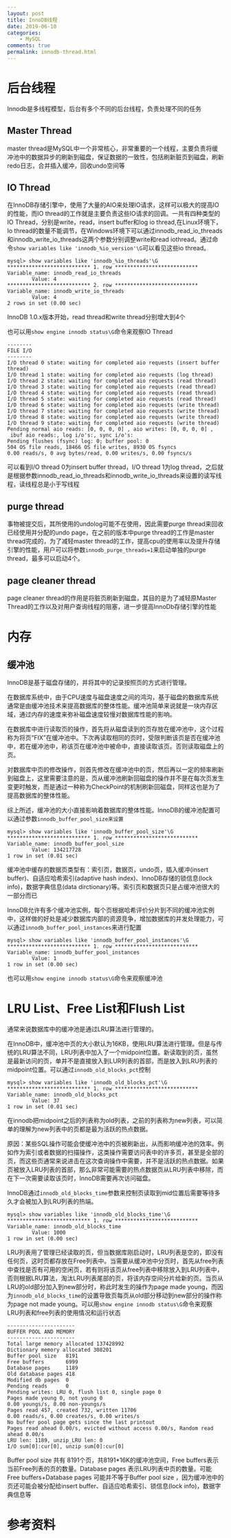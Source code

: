 ```yaml
---
layout: post
title: InnoDB线程
date: 2019-06-10
categories:
    - MySQL
comments: true
permalink: innodb-thread.html
---
```


# 后台线程

Innodb是多线程模型，后台有多个不同的后台线程，负责处理不同的任务

## Master Thread

master thread是MySQL中一个非常核心，非常重要的一个线程，主要负责将缓冲池中的数据异步的刷新到磁盘，保证数据的一致性，包括刷新脏页到磁盘，刷新redo日志，合并插入缓冲，回收undo空间等

## IO Thread

在InnoDB存储引擎中，使用了大量的AIO来处理IO请求，这样可以极大的提高IO的性能，而IO
 thread的工作就是主要负责这些IO请求的回调。一共有四种类型的IO Thread，分别是write，read，insert 
buffer和log io thread,在Linux环境下，Io thread的数量不能调节，在Windows环境下可以通过innodb_read_io_threads和innodb_write_io_threads这两个参数分别调整write和read iothread。通过命令`show variables like 'innodb_%io_version'\G`可以看见这些io thread。

```
mysql> show variables like 'innodb_%io_threads'\G
*************************** 1. row ***************************
Variable_name: innodb_read_io_threads
        Value: 4
*************************** 2. row ***************************
Variable_name: innodb_write_io_threads
        Value: 4
2 rows in set (0.00 sec)
```

InnoDB 1.0.x版本开始，read thread和write thread分别增大到4个

也可以用`show engine innodb status\G`命令来观察IO Thread

```
--------
FILE I/O
--------
I/O thread 0 state: waiting for completed aio requests (insert buffer thread)
I/O thread 1 state: waiting for completed aio requests (log thread)
I/O thread 2 state: waiting for completed aio requests (read thread)
I/O thread 3 state: waiting for completed aio requests (read thread)
I/O thread 4 state: waiting for completed aio requests (read thread)
I/O thread 5 state: waiting for completed aio requests (read thread)
I/O thread 6 state: waiting for completed aio requests (write thread)
I/O thread 7 state: waiting for completed aio requests (write thread)
I/O thread 8 state: waiting for completed aio requests (write thread)
I/O thread 9 state: waiting for completed aio requests (write thread)
Pending normal aio reads: [0, 0, 0, 0] , aio writes: [0, 0, 0, 0] ,
 ibuf aio reads:, log i/o's:, sync i/o's:
Pending flushes (fsync) log: 0; buffer pool: 0
504 OS file reads, 18466 OS file writes, 8930 OS fsyncs
0.00 reads/s, 0 avg bytes/read, 0.00 writes/s, 0.00 fsyncs/s
```

可以看到I/O thread 0为insert buffer thread，I/O thread 1为log thread，之后就是根据参数innodb_read_io_threads和innodb_write_io_threads来设置的读写线程，读线程总是小于写线程

## purge thread 

事物被提交后，其所使用的undolog可能不在使用，因此需要purge thread来回收已经使用并分配的undo 
page，在之前的版本中purge thread的工作是master thread完成的，为了减轻master 
thread的工作，提高cpu的使用率以及提升存储引擎的性能，用户可以将参数`innodb_purge_threads=1`来启动单独的purge thread，最多可以启动4个。

## page cleaner thread    

 page cleaner thread的作用是将脏页刷新到磁盘，其目的是为了减轻原Master Thread的工作以及对用户查询线程的阻塞，进一步提高InnoDb存储引擎的性能

# 内存

## 缓冲池

InnoDB是基于磁盘存储的，并将其中的记录按照页的方式进行管理。

在数据库系统中，由于CPU速度与磁盘速度之间的鸿沟，基于磁盘的数据库系统通常是由缓冲池技术来提高数据库的整体性能。缓冲池简单来说就是一块内存区域，通过内存的速度来弥补磁盘速度较慢对数据库性能的影响。

在数据库中进行读取页的操作，首先将从磁盘读到的页存放在缓冲池中，这个过程称为将页“FIX”在缓冲池中。下次再读取相同的页时，受限判断该页是否在缓冲池中，若在缓冲池中，称该页在缓冲池中被命中，直接读取该页。否则读取磁盘上的页。

对数据库中页的修改操作，则首先修改在缓冲池中的页，然后再以一定的频率刷新到磁盘上，这里需要注意的是，页从缓冲池刷新回磁盘的操作并不是在每次页发生变更时触发，而是通过一种称为CheckPoint的机制刷新回磁盘，同样这也是为了提高数据库的整体性能。

综上所述，缓冲池的大小直接影响着数据库的整体性能。InnoDB的缓冲池配置可以通过参数`innodb_buffer_pool_size来设置`

```
mysql> show variables like 'innodb_buffer_pool_size'\G
*************************** 1. row ***************************
Variable_name: innodb_buffer_pool_size
        Value: 134217728
1 row in set (0.01 sec)
```

 缓冲池中缓存的数据页类型有：索引页，数据页，undo页，插入缓冲(insert buffer)、自适应哈希索引(adaptive hash index)、InnoDB存储的锁信息(lock info)，数据字典信息(data dirctionary)等。索引页和数据页只是占缓冲池很大的一部分而已

InnoDB允许有多个缓冲池实例，每个页根据哈希评价分片到不同的缓冲池实例中，这样做的好处是减少数据库内部的资源竞争，增加数据库的并发处理能力，可以通过`innodb_buffer_pool_instances`来进行配置

```
mysql> show variables like 'innodb_buffer_pool_instances'\G
*************************** 1. row ***************************
Variable_name: innodb_buffer_pool_instances
        Value: 1
1 row in set (0.00 sec)
```

也可以用`show engine innodb status\G`命令来观察缓冲池

# LRU List、Free List和Flush List

通常来说数据库中的缓冲池是通过LRU算法进行管理的。

在InnoDB中，缓冲池中页的大小默认为16KB，使用LRU算法进行管理。但是与传统的LRU算法不同，LRU列表中加入了一个midpoint位置。新读取到的页，虽然是最新访问的页，单并不是直接放入到LUR列表的首部，而是放入到LRU列表的midpoint位置。可以通过`innodb_old_blocks_pct`控制

```
mysql> show variables like 'innodb_old_blocks_pct'\G
*************************** 1. row ***************************
Variable_name: innodb_old_blocks_pct
        Value: 37
1 row in set (0.01 sec)
```

在innodb把midpoint之后的列表称为old列表，之前的列表称为new列表，可以简单的理解为new列表中的页都是最为活跃的热点数据。

原因：某些SQL操作可能会使缓冲池中的页被刷新出，从而影响缓冲池的效率。例如作为索引或者数据的扫描操作，这类操作需要访问表中的许多页，甚至是全部的页，而这些页通常来说进击在这次查询操作中需要，并不是活跃的热点数据。如果页被放入LRU列表的首部，那么非常可能需要的热点数据页从LRU列表中移除，而在下一次需要读取该页时，InnoDB需要再次访问磁盘。

InnoDB通过`innodb_old_blocks_time`参数来控制页读取到mid位置后需要等待多久才会被加入到LRU列表的热端。

```
mysql> show variables like 'innodb_old_blocks_time'\G
*************************** 1. row ***************************
Variable_name: innodb_old_blocks_time
        Value: 1000
1 row in set (0.00 sec)
```

LRU列表用了管理已经读取的页，但当数据库刚启动时，LRU列表是空的，即没有任何页，这时页都存放在Free列表中。当需要从缓冲池中分页时，首先从free列表中查找是否有可用的空闲页，若有则将该页从free列表中移除放入到LRU列表中，否则根据LRU算法，淘汰LRU列表尾部的页，将该内存空间分片给新的页。当页从LRU的old部分加入到new部分时，称此时发生的操作为page made young，而因为`innodb_old_blocks_time`的设置导致页每页从old部分移动到new部分的操作称为page not made young。可以用`show engine innodb status\G`命令来观察LRU列表和free列表的使用情况和运行状态

```
----------------------
BUFFER POOL AND MEMORY
----------------------
Total large memory allocated 137428992
Dictionary memory allocated 308201
Buffer pool size   8191
Free buffers       6999
Database pages     1189
Old database pages 418
Modified db pages  0
Pending reads      0
Pending writes: LRU 0, flush list 0, single page 0
Pages made young 0, not young 0
0.00 youngs/s, 0.00 non-youngs/s
Pages read 457, created 732, written 11706
0.00 reads/s, 0.00 creates/s, 0.00 writes/s
No buffer pool page gets since the last printout
Pages read ahead 0.00/s, evicted without access 0.00/s, Random read ahead 0.00/s
LRU len: 1189, unzip_LRU len: 0
I/O sum[0]:cur[0], unzip sum[0]:cur[0]
```

Buffer pool size 共有 8191个页，共8191*16K的缓冲池空间，Free buffers表示当前Free列表的页的数量。Database pages 表示LRU列表中页的数量。可能Free buffers+Database pages 可能并不等于Buffer pool size ，因为缓冲池中的页还可能会被分配给insert buffer、自适应哈希索引、锁信息(lock info)，数据字典信息等

# 参考资料

